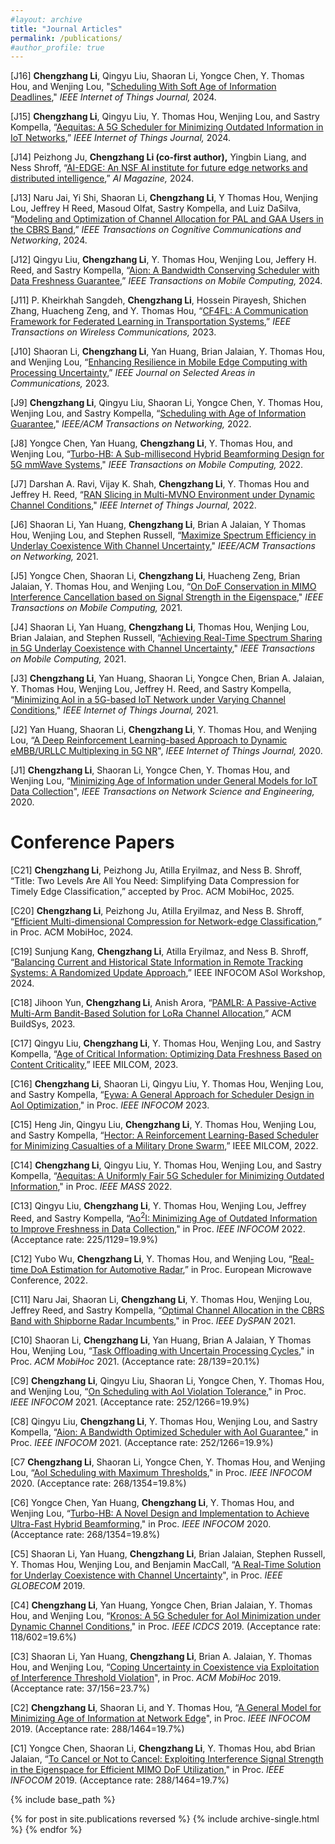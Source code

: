 ```yaml
---
#layout: archive
title: "Journal Articles"
permalink: /publications/
#author_profile: true
---
```


[J16] **Chengzhang Li**, Qingyu Liu, Shaoran Li, Yongce Chen, Y. Thomas Hou, and Wenjing Lou, "[Scheduling With Soft Age of Information Deadlines](https://ieeexplore.ieee.org/document/10750279),"  _IEEE Internet of Things Journal,_  2024.

[J15] **Chengzhang Li**, Qingyu Liu, Y. Thomas Hou, Wenjing Lou, and Sastry Kompella, “[Aequitas: A 5G Scheduler for Minimizing Outdated Information in IoT Networks](https://ieeexplore.ieee.org/document/10490103),” _IEEE Internet of Things Journal,_  2024.

[J14] Peizhong Ju, **Chengzhang Li (co-first author),** Yingbin Liang, and Ness Shroff, “[AI-EDGE: An NSF AI institute for future edge networks and distributed intelligence](https://ieeexplore.ieee.org/document/10478322),” _AI Magazine,_ 2024.

[J13] Naru Jai, Yi Shi, Shaoran Li, **Chengzhang Li**, Y Thomas Hou, Wenjing Lou, Jeffrey H Reed, Masoud Olfat, Sastry Kompella, and Luiz DaSilva, “[Modeling and Optimization of Channel Allocation for PAL and GAA Users in the CBRS Band](https://ieeexplore.ieee.org/document/10261235),” _IEEE Transactions on Cognitive Communications and Networking_, 2024.

[J12] Qingyu Liu, **Chengzhang Li**, Y. Thomas Hou, Wenjing Lou, Jeffery H. Reed, and Sastry Kompella, “[Aion: A Bandwidth Conserving Scheduler with Data Freshness Guarantee](https://ieeexplore.ieee.org/document/9925629),” _IEEE Transactions on Mobile Computing,_ 2024.

[J11] P. Kheirkhah Sangdeh, **Chengzhang Li**, Hossein Pirayesh, Shichen Zhang, Huacheng Zeng, and Y. Thomas Hou, “[CF4FL: A Communication Framework for Federated Learning in Transportation Systems](https://ieeexplore.ieee.org/document/9961228),” _IEEE Transactions on Wireless Communications,_ 2023.

[J10] Shaoran Li, **Chengzhang Li**, Yan Huang, Brian Jalaian, Y. Thomas Hou, and Wenjing Lou, “[Enhancing Resilience in Mobile Edge Computing with Processing Uncertainty](https://ieeexplore.ieee.org/abstract/document/10007803),” _IEEE Journal on Selected Areas in Communications,_ 2023.

[J9] **Chengzhang Li**, Qingyu Liu, Shaoran Li, Yongce Chen, Y. Thomas Hou, Wenjing Lou, and Sastry Kompella, “[Scheduling with Age of Information Guarantee](https://ieeexplore.ieee.org/document/9739124)," _IEEE/ACM Transactions on Networking,_ 2022. 

[J8] Yongce Chen, Yan Huang, **Chengzhang Li**, Y. Thomas Hou, and Wenjing Lou, “[Turbo-HB: A Sub-millisecond Hybrid Beamforming Design for 5G mmWave Systems](https://ieeexplore.ieee.org/document/9716803)," _IEEE Transactions on Mobile Computing,_ 2022.

[J7] Darshan A. Ravi, Vijay K. Shah, **Chengzhang Li**, Y. Thomas Hou and Jeffrey H. Reed, 
“[RAN Slicing in Multi-MVNO Environment under Dynamic Channel Conditions](https://ieeexplore.ieee.org/document/9524327)," _IEEE Internet of Things Journal,_ 2022.

[J6] Shaoran Li, Yan Huang, **Chengzhang Li**, Brian A Jalaian, Y Thomas Hou, Wenjing Lou,
and Stephen Russell, “[Maximize Spectrum Efficiency in Underlay Coexistence With Channel
Uncertainty](https://ieeexplore.ieee.org/document/9321155)," _IEEE/ACM Transactions on Networking,_ 2021.

[J5] Yongce Chen, Shaoran Li, **Chengzhang Li**, Huacheng Zeng, Brian Jalaian, Y. Thomas Hou, and Wenjing Lou, “[On DoF Conservation in MIMO Interference Cancellation based on Signal Strength in the Eigenspace](https://ieeexplore.ieee.org/document/9609693)," _IEEE Transactions on Mobile Computing,_ 2021.

[J4] Shaoran Li, Yan Huang, **Chengzhang Li**, Thomas Hou, Wenjing Lou, Brian Jalaian, and Stephen Russell, “[Achieving Real-Time Spectrum Sharing in 5G Underlay Coexistence with Channel Uncertainty](https://ieeexplore.ieee.org/document/9580537)," _IEEE Transactions on Mobile Computing,_ 2021.

[J3] **Chengzhang Li**, Yan Huang, Shaoran Li, Yongce Chen, Brian A. Jalaian, Y. Thomas Hou,
Wenjing Lou, Jeffrey H. Reed, and Sastry Kompella, “[Minimizing AoI in a 5G-based IoT Network
under Varying Channel Conditions](https://ieeexplore.ieee.org/document/9335591)," _IEEE Internet of Things Journal,_ 2021.


[J2] Yan Huang, Shaoran Li, **Chengzhang Li**, Y. Thomas Hou, and Wenjing Lou, “[A Deep Reinforcement
Learning-based Approach to Dynamic eMBB/URLLC Multiplexing in 5G NR](https://ieeexplore.ieee.org/document/9025218)", _IEEE
Internet of Things Journal,_ 2020.

[J1] **Chengzhang Li**, Shaoran Li, Yongce Chen, Y. Thomas Hou, and Wenjing Lou, “[Minimizing Age
of Information under General Models for IoT Data Collection](https://ieeexplore.ieee.org/document/8894836)", _IEEE Transactions on Network
Science and Engineering,_ 2020.

Conference Papers
======

[C21] **Chengzhang Li**, Peizhong Ju, Atilla Eryilmaz, and Ness B. Shroff, “Title: Two Levels Are All You Need: Simplifying Data Compression for Timely Edge Classification,” accepted by Proc. ACM MobiHoc, 2025.

[C20] **Chengzhang Li**, Peizhong Ju, Atilla Eryilmaz, and Ness B. Shroff, “[Efficient Multi-dimensional Compression for Network-edge Classification](https://dl.acm.org/doi/abs/10.1145/3641512.3686390),” in Proc. ACM MobiHoc, 2024.

[C19] Sunjung Kang, **Chengzhang Li**, Atilla Eryilmaz, and Ness B. Shroff, “[Balancing Current and Historical State Information in Remote Tracking Systems: A Randomized Update Approach](https://ieeexplore.ieee.org/document/10620767),” IEEE INFOCOM ASoI Workshop, 2024.

[C18] Jihoon Yun, **Chengzhang Li**, Anish Arora, “[PAMLR: A Passive-Active Multi-Arm Bandit-Based Solution for LoRa Channel Allocation](https://dl.acm.org/doi/abs/10.1145/3600100.3623725),” ACM BuildSys, 2023.

[C17] Qingyu Liu, **Chengzhang Li**, Y. Thomas Hou, Wenjing Lou, and Sastry Kompella, “[Age of Critical Information: Optimizing Data Freshness Based on Content Criticality](https://ieeexplore.ieee.org/document/10356349),” IEEE MILCOM, 2023.

[C16] **Chengzhang Li**, Shaoran Li, Qingyu Liu, Y. Thomas Hou, Wenjing Lou, and Sastry Kompella, “[Eywa: A General Approach for Scheduler Design in
AoI Optimization](http://chengzhang17.github.io/files/Li23_INFOCOM_AoI.pdf)," in Proc. _IEEE INFOCOM_ 2023.

[C15] Heng Jin, Qingyu Liu, **Chengzhang Li**, Y. Thomas Hou, Wenjing Lou, and Sastry Kompella, “[Hector: A Reinforcement Learning-Based Scheduler for Minimizing Casualties of a Military Drone Swarm](https://ieeexplore.ieee.org/document/10017716),” IEEE MILCOM, 2022.

[C14] **Chengzhang Li**, Qingyu Liu, Y. Thomas Hou, Wenjing Lou, and Sastry Kompella, “[Aequitas: A Uniformly Fair 5G Scheduler for Minimizing Outdated Information](http://chengzhang17.github.io/files/Li22_Mass_AoI.pdf)," in Proc. _IEEE MASS_ 2022.

[C13] Qingyu Liu, **Chengzhang Li**, Y. Thomas Hou, Wenjing Lou, Jeffrey Reed, and Sastry Kompella, “[Ao<sup>2</sup>I: Minimizing Age of Outdated Information to Improve Freshness in Data Collection](http://chengzhang17.github.io/files/Liu22_INFOCOM_AoI.pdf)," in Proc. _IEEE INFOCOM_ 2022. (Acceptance rate: 225/1129=19.9%)

[C12] Yubo Wu, **Chengzhang Li**, Y. Thomas Hou, and Wenjing Lou, “[Real-time DoA Estimation for Automotive Radar](https://ieeexplore.ieee.org/abstract/document/9784501),” in Proc. European Microwave Conference, 2022.

[C11] Naru Jai, Shaoran Li, **Chengzhang Li**, Y. Thomas Hou, Wenjing Lou, Jeffrey Reed, and Sastry
Kompella, “[Optimal Channel Allocation in the CBRS Band with Shipborne Radar Incumbents](http://chengzhang17.github.io/files/Jai21_DySPAN_CBRS.pdf),"
in Proc. _IEEE DySPAN_ 2021.

[C10] Shaoran Li, **Chengzhang Li**, Yan Huang, Brian A Jalaian, Y Thomas Hou, Wenjing Lou, “[Task
Offloading with Uncertain Processing Cycles](http://chengzhang17.github.io/files/SLi21_MobiHoc_Offload.pdf)," in Proc. _ACM MobiHoc_ 2021. (Acceptance rate: 28/139=20.1%)

[C9] **Chengzhang Li**, Qingyu Liu, Shaoran Li, Yongce Chen, Y. Thomas Hou, and Wenjing Lou, “[On
Scheduling with AoI Violation Tolerance](http://chengzhang17.github.io/files/Li21_INFOCOM_AoI.pdf)," in Proc. _IEEE INFOCOM_ 2021. (Acceptance rate: 252/1266=19.9%)

[C8] Qingyu Liu, **Chengzhang Li**, Y. Thomas Hou, Wenjing Lou, and Sastry Kompella, “[Aion: A
Bandwidth Optimized Scheduler with AoI Guarantee](http://chengzhang17.github.io/files/Liu21_INFOCOM_AoI.pdf)," in Proc. _IEEE INFOCOM_ 2021. (Acceptance rate: 252/1266=19.9%)

[C7 **Chengzhang Li**, Shaoran Li, Yongce Chen, Y. Thomas Hou, and Wenjing Lou, “[AoI Scheduling
with Maximum Thresholds](http://chengzhang17.github.io/files/Li20_INFOCOM_AoI.pdf)," in Proc. _IEEE INFOCOM_ 2020. (Acceptance rate: 268/1354=19.8%)

[C6] Yongce Chen, Yan Huang, **Chengzhang Li**, Y. Thomas Hou, and Wenjing Lou, “[Turbo-HB: A
Novel Design and Implementation to Achieve Ultra-Fast Hybrid Beamforming](http://chengzhang17.github.io/files/Chen20_INFOCOM_HB.pdf)," in Proc. _IEEE
INFOCOM_ 2020. (Acceptance rate: 268/1354=19.8%)


[C5] Shaoran Li, Yan Huang, **Chengzhang Li**, Brian Jalaian, Stephen Russell, Y. Thomas Hou,
Wenjing Lou, and Benjamin MacCall, “[A Real-Time Solution for Underlay Coexistence with
Channel Uncertainty](http://chengzhang17.github.io/files/SLi19_GLOBECOM_Coexist.pdf)", in Proc. _IEEE GLOBECOM_ 2019.

[C4] **Chengzhang Li**, Yan Huang, Yongce Chen, Brian Jalaian, Y. Thomas Hou, and Wenjing Lou,
“[Kronos: A 5G Scheduler for AoI Minimization under Dynamic Channel Conditions](http://chengzhang17.github.io/files/Li19_ICDCS_AoI.pdf)," in Proc.
_IEEE ICDCS_ 2019.  (Acceptance rate: 118/602=19.6%)

[C3] Shaoran Li, Yan Huang, **Chengzhang Li**, Brian A. Jalaian, Y. Thomas Hou, and Wenjing Lou,
“[Coping Uncertainty in Coexistence via Exploitation of Interference Threshold Violation](http://chengzhang17.github.io/files/SLi19_MobiHoc_Coexist.pdf)", in Proc. _ACM MobiHoc_ 2019. (Acceptance rate: 37/156=23.7%)

[C2] **Chengzhang Li**, Shaoran Li, and Y. Thomas Hou, “[A General Model for Minimizing Age of
Information at Network Edge](http://chengzhang17.github.io/files/Li19_INFOCOM_AoI.pdf)", in Proc. _IEEE INFOCOM_ 2019. (Acceptance rate: 288/1464=19.7%)

[C1] Yongce Chen, Shaoran Li, **Chengzhang Li**, Y. Thomas Hou, abd Brian Jalaian, “[To Cancel or
Not to Cancel: Exploiting Interference Signal Strength in the Eigenspace for Efficient MIMO DoF
Utilization](http://chengzhang17.github.io/files/Chen19_INFOCOM_DoF.pdf)," in Proc. _IEEE INFOCOM_ 2019. (Acceptance rate: 288/1464=19.7%)





{% include base_path %}

{% for post in site.publications reversed %}
  {% include archive-single.html %}
{% endfor %}
